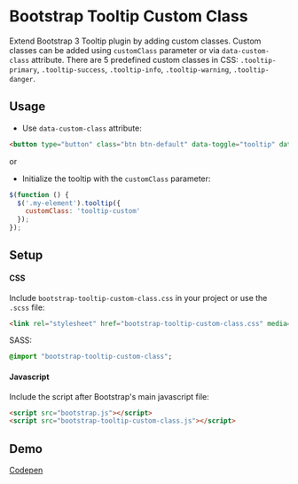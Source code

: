 # Bootstrap Tooltip Custom Class
Extend Bootstrap 3 Tooltip plugin by adding custom classes.
Custom classes can be added using `customClass` parameter or via `data-custom-class` attribute.
There are 5 predefined custom classes in CSS: `.tooltip-primary`, `.tooltip-success`, `.tooltip-info`, `.tooltip-warning`, `.tooltip-danger`. 

## Usage

- Use `data-custom-class` attribute: 

```html
<button type="button" class="btn btn-default" data-toggle="tooltip" data-placement="top" data-custom-class="tooltip-custom" title="Custom tooltip example">Tooltip example</button>
```

or

- Initialize the tooltip with the `customClass` parameter:
```javascript
$(function () {
  $('.my-element').tooltip({
    customClass: 'tooltip-custom'
  });
});
```

## Setup

#### CSS
Include `bootstrap-tooltip-custom-class.css` in your project or use the `.scss` file:
```html
<link rel="stylesheet" href="bootstrap-tooltip-custom-class.css" media="all" />
```
SASS:
```sass
@import "bootstrap-tooltip-custom-class";
```

#### Javascript
Include the script after Bootstrap's main javascript file:
```html
<script src="bootstrap.js"></script>
<script src="bootstrap-tooltip-custom-class.js"></script>
```

## Demo
[Codepen](http://codepen.io/andreivictor/pen/gmNeJq)
